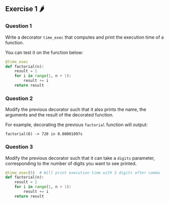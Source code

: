 ## Exercise 1 🌶

### Question 1

Write a decorator ```time_exec``` that computes and print the execution time of a function.

You can test it on the function below:

```py
@time_exec
def factorial(n):
    result = 1
    for i in range(1, n + 1):
        result += i
    return result
```

### Question 2

Modify the previous decorator such that it also prints the name, the arguments and the result of the decorated function.

For example, decorating the previous ```factorial``` function will output:

```
factorial(6) -> 720 in 0.00001097s
```


### Question 3

Modify the previous decorator such that it can take a ```digits``` parameter, corresponding to the number of digits you want to see printed.

```py
@time_exec(5)  # Will print execution time with 5 digits after comma
def factorial(n):
    result = 1
    for i in range(1, n + 1):
        result += i
    return result
```






